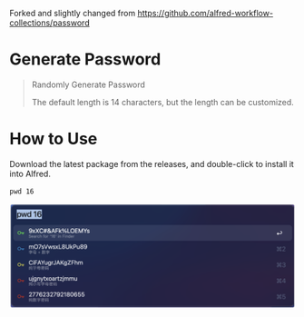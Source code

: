 Forked and slightly changed from https://github.com/alfred-workflow-collections/password

# Generate Password
> Randomly Generate Password
> 
> The default length is 14 characters, but the length can be customized.

# How to Use

Download the latest package from the releases, and double-click to install it into Alfred.

```
pwd 16
```

![](1.png)
